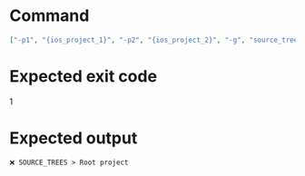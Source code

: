 # Command
```json
["-p1", "{ios_project_1}", "-p2", "{ios_project_2}", "-g", "source_trees"]
```

# Expected exit code
1

# Expected output
```
❌ SOURCE_TREES > Root project


```
